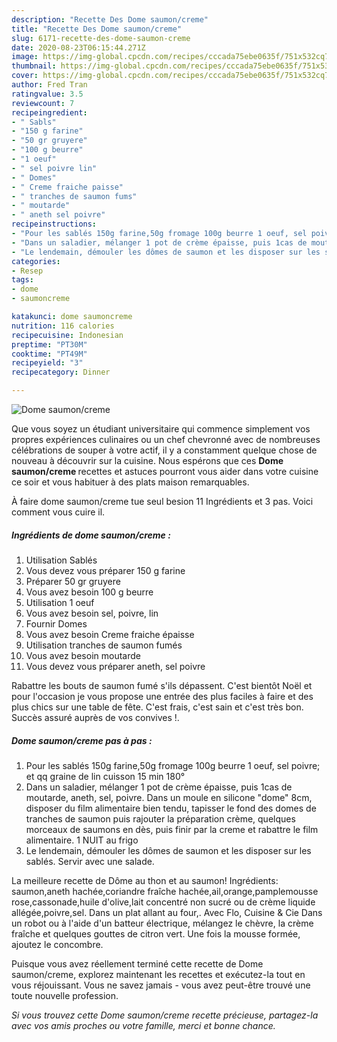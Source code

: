 ```yaml
---
description: "Recette Des Dome saumon/creme"
title: "Recette Des Dome saumon/creme"
slug: 6171-recette-des-dome-saumon-creme
date: 2020-08-23T06:15:44.271Z
image: https://img-global.cpcdn.com/recipes/cccada75ebe0635f/751x532cq70/dome-saumoncreme-photo-principale-de-la-recette.jpg
thumbnail: https://img-global.cpcdn.com/recipes/cccada75ebe0635f/751x532cq70/dome-saumoncreme-photo-principale-de-la-recette.jpg
cover: https://img-global.cpcdn.com/recipes/cccada75ebe0635f/751x532cq70/dome-saumoncreme-photo-principale-de-la-recette.jpg
author: Fred Tran
ratingvalue: 3.5
reviewcount: 7
recipeingredient:
- " Sabls"
- "150 g farine"
- "50 gr gruyere"
- "100 g beurre"
- "1 oeuf"
- " sel poivre lin"
- " Domes"
- " Creme fraiche paisse"
- " tranches de saumon fums"
- " moutarde"
- " aneth sel poivre"
recipeinstructions:
- "Pour les sablés 150g farine,50g fromage 100g beurre 1 oeuf, sel poivre; et qq graine de lin cuisson 15 min 180°"
- "Dans un saladier, mélanger 1 pot de crème épaisse, puis 1cas de moutarde, aneth, sel, poivre. Dans un moule en silicone &#34;dome&#34; 8cm, disposer du film alimentaire bien tendu, tapisser le fond des domes de tranches de saumon puis rajouter la préparation crème, quelques morceaux de saumons en dès, puis finir par la creme et rabattre le film alimentaire. 1 NUIT au frigo"
- "Le lendemain, démouler les dômes de saumon et les disposer sur les sablés. Servir avec une salade."
categories:
- Resep
tags:
- dome
- saumoncreme

katakunci: dome saumoncreme 
nutrition: 116 calories
recipecuisine: Indonesian
preptime: "PT30M"
cooktime: "PT49M"
recipeyield: "3"
recipecategory: Dinner

---
```



![Dome saumon/creme](https://img-global.cpcdn.com/recipes/cccada75ebe0635f/751x532cq70/dome-saumoncreme-photo-principale-de-la-recette.jpg)

Que vous soyez un étudiant universitaire qui commence simplement vos propres expériences culinaires ou un chef chevronné avec de nombreuses célébrations de souper à votre actif, il y a constamment quelque chose de nouveau à découvrir sur la cuisine. Nous espérons que ces <strong> Dome saumon/creme </strong> recettes et astuces pourront vous aider dans votre cuisine ce soir et vous habituer à des plats maison remarquables.

<!--inarticleads1-->

À faire dome saumon/creme tue seul besion 11 Ingrédients et 3 pas. Voici comment vous cuire il.

##### Ingrédients de dome saumon/creme :

1. Utilisation  Sablés
1. Vous devez vous préparer 150 g farine
1. Préparer 50 gr gruyere
1. Vous avez besoin 100 g beurre
1. Utilisation 1 oeuf
1. Vous avez besoin  sel, poivre, lin
1. Fournir  Domes
1. Vous avez besoin  Creme fraiche épaisse
1. Utilisation  tranches de saumon fumés
1. Vous avez besoin  moutarde
1. Vous devez vous préparer  aneth, sel poivre


Rabattre les bouts de saumon fumé s&#39;ils dépassent. C&#39;est bientôt Noël et pour l&#39;occasion je vous propose une entrée des plus faciles à faire et des plus chics sur une table de fête. C&#39;est frais, c&#39;est sain et c&#39;est très bon. Succès assuré auprès de vos convives !. 

<!--inarticleads2-->

##### Dome saumon/creme pas à pas :

1. Pour les sablés 150g farine,50g fromage 100g beurre 1 oeuf, sel poivre; et qq graine de lin cuisson 15 min 180°
1. Dans un saladier, mélanger 1 pot de crème épaisse, puis 1cas de moutarde, aneth, sel, poivre. Dans un moule en silicone &#34;dome&#34; 8cm, disposer du film alimentaire bien tendu, tapisser le fond des domes de tranches de saumon puis rajouter la préparation crème, quelques morceaux de saumons en dès, puis finir par la creme et rabattre le film alimentaire. 1 NUIT au frigo
1. Le lendemain, démouler les dômes de saumon et les disposer sur les sablés. Servir avec une salade.


La meilleure recette de Dôme au thon et au saumon! Ingrédients: saumon,aneth hachée,coriandre fraîche hachée,ail,orange,pamplemousse rose,cassonade,huile d&#39;olive,lait concentré non sucré ou de crème liquide allégée,poivre,sel. Dans un plat allant au four,. Avec Flo, Cuisine &amp; Cie Dans un robot ou à l&#39;aide d&#39;un batteur électrique, mélangez le chèvre, la crème fraîche et quelques gouttes de citron vert. Une fois la mousse formée, ajoutez le concombre. 

<!--inarticleads1-->

<p>
Puisque vous avez réellement terminé cette recette de Dome saumon/creme, explorez maintenant les recettes et exécutez-la tout en vous réjouissant. Vous ne savez jamais - vous avez peut-être trouvé une toute nouvelle profession.
</p>

<p>
<i>Si vous trouvez cette Dome saumon/creme recette précieuse, partagez-la avec vos amis proches ou votre famille, merci et bonne chance.</i>
</p>
